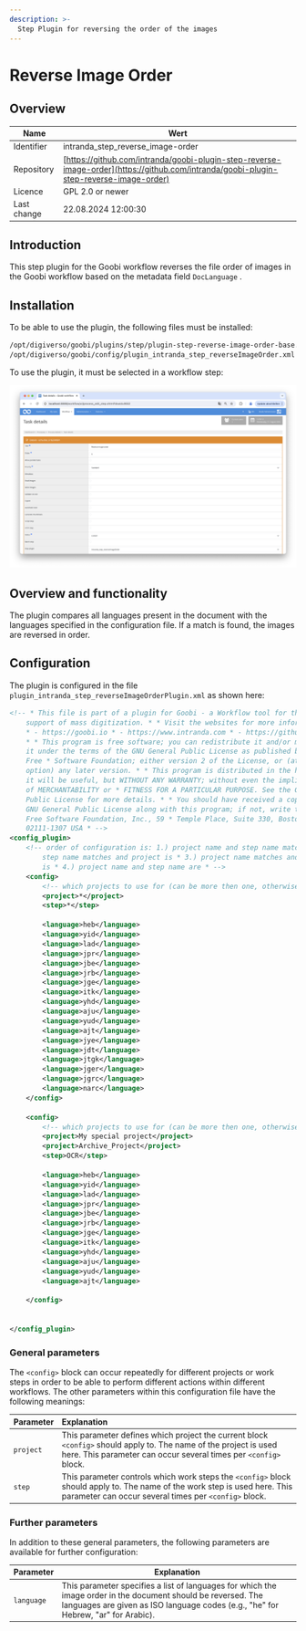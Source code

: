 ```yaml
---
description: >-
  Step Plugin for reversing the order of the images
---
```


# Reverse Image Order

## Overview

Name                     | Wert
-------------------------|-----------
Identifier               | intranda_step_reverse_image-order
Repository               | [https://github.com/intranda/goobi-plugin-step-reverse-image-order](https://github.com/intranda/goobi-plugin-step-reverse-image-order)
Licence              | GPL 2.0 or newer 
Last change    | 22.08.2024 12:00:30


## Introduction
This step plugin for the Goobi workflow reverses the file order of images in the Goobi workflow based on the metadata field `DocLanguage` .

## Installation
To be able to use the plugin, the following files must be installed:

```bash
/opt/digiverso/goobi/plugins/step/plugin-step-reverse-image-order-base.jar
/opt/digiverso/goobi/config/plugin_intranda_step_reverseImageOrder.xml
```

To use the plugin, it must be selected in a workflow step:

![Configuration of the workflow step for using the plugin](images/goobi-plugin-step-reverse-image-order_screen1_en.png)


## Overview and functionality
The plugin compares all languages present in the document with the languages specified in the configuration file. If a match is found, the images are reversed in order.

## Configuration
The plugin is configured in the file `plugin_intranda_step_reverseImageOrderPlugin.xml` as shown here:

```xml
<!-- * This file is part of a plugin for Goobi - a Workflow tool for the 
	support of mass digitization. * * Visit the websites for more information. 
	* - https://goobi.io * - https://www.intranda.com * - https://github.com/intranda/goobi 
	* * This program is free software; you can redistribute it and/or modify 
	it under the terms of the GNU General Public License as published by the 
	Free * Software Foundation; either version 2 of the License, or (at your 
	option) any later version. * * This program is distributed in the hope that 
	it will be useful, but WITHOUT ANY WARRANTY; without even the implied warranty 
	of MERCHANTABILITY or * FITNESS FOR A PARTICULAR PURPOSE. See the GNU General 
	Public License for more details. * * You should have received a copy of the 
	GNU General Public License along with this program; if not, write to the 
	Free Software Foundation, Inc., 59 * Temple Place, Suite 330, Boston, MA 
	02111-1307 USA * -->
<config_plugin>
	<!-- order of configuration is: 1.) project name and step name matches 2.) 
		step name matches and project is * 3.) project name matches and step name 
		is * 4.) project name and step name are * -->
	<config>
		<!-- which projects to use for (can be more then one, otherwise use *) -->
		<project>*</project>
		<step>*</step>

		<language>heb</language>
		<language>yid</language>
		<language>lad</language>
		<language>jpr</language>
		<language>jbe</language>
		<language>jrb</language>
		<language>jge</language>
		<language>itk</language>
		<language>yhd</language>
		<language>aju</language>
		<language>yud</language>
		<language>ajt</language>
		<language>jye</language>
		<language>jdt</language>
		<language>jtgk</language>
		<language>jger</language>
		<language>jgrc</language>
		<language>narc</language>
	</config>

	<config>
		<!-- which projects to use for (can be more then one, otherwise use *) -->
		<project>My special project</project>
		<project>Archive_Project</project>
		<step>OCR</step>

		<language>heb</language>
		<language>yid</language>
		<language>lad</language>
		<language>jpr</language>
		<language>jbe</language>
		<language>jrb</language>
		<language>jge</language>
		<language>itk</language>
		<language>yhd</language>
		<language>aju</language>
		<language>yud</language>
		<language>ajt</language>

	</config>


</config_plugin>

```

### General parameters 
The `<config>` block can occur repeatedly for different projects or work steps in order to be able to perform different actions within different workflows. The other parameters within this configuration file have the following meanings: 

| Parameter | Explanation | 
| :-------- | :---------- | 
| `project` | This parameter defines which project the current block `<config>` should apply to. The name of the project is used here. This parameter can occur several times per `<config>` block. | 
| `step` | This parameter controls which work steps the `<config>` block should apply to. The name of the work step is used here. This parameter can occur several times per `<config>` block. | 


### Further parameters 
In addition to these general parameters, the following parameters are available for further configuration: 


Parameter               | Explanation
------------------------|------------------------------------
`language`              | This parameter specifies a list of languages for which the image order in the document should be reversed. The languages are given as ISO language codes (e.g., "he" for Hebrew, "ar" for Arabic). |